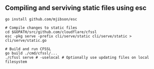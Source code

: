 ## Compiling and serviving static files using esc

```
go install github.com/mjibson/esc

# Compile changes to static files 
cd $GOPATH/src/github.com/cloudflare/cfssl
esc -pkg serve -prefix cli/serve/static cli/serve/static > cli/serve/static.go

# Build and run CFSSL
go build ./cmd/cfssl/...
./cfssl serve # -uselocal # Optionally use updating files on local filesystem
```